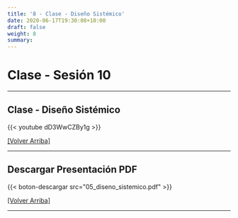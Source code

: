 ```yaml
---
title: '8 - Clase - Diseño Sistémico'
date: 2020-06-17T19:30:08+10:00
draft: false
weight: 8
summary: 
---
```


# Clase - Sesión 10

---

## Clase - Diseño Sistémico 

{{< youtube dD3WwCZBy1g >}}

[[Volver Arriba]](#top)

---

## Descargar Presentación PDF

{{< boton-descargar src="05_diseno_sistemico.pdf" >}}

[[Volver Arriba]](#top)

---
